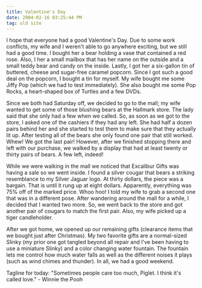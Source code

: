 ```yaml
---
title: Valentine's Day
date: 2004-02-16 03:25:44 PM
tag: old site
---
```


I hope that everyone had a good Valentine's Day. Due to some work conflicts, my wife and I weren't able to go anywhere exciting, but we still had a good time. I bought her a bear holding a vase that contained a red rose. Also, I her a small mailbox that has her name on the outside and a small teddy bear and candy on the inside. Lastly, I got her a six-gallon tin of buttered, cheese and sugar-free caramel popcorn. Since I got such a good deal on the popcorn, I bought a tin for myself. My wife bought me some Jiffy Pop (which we had to test immediately). She also bought me some Pop Rocks, a heart-shaped box of Turtles and a few DVDs.

Since we both had Saturday off, we decided to go to the mall; my wife wanted to get some of those blushing bears at the Hallmark store. The lady said that she only had a few when we called. So, as soon as we got to the store, I asked one of the cashiers if they had any left. She had half a dozen pairs behind her and she started to test them to make sure that they actually lit up. After testing all of the bears she only found one pair that still worked. Whew! We got the last pair! However, after we finished stopping there and left with our purchase, we walked by a display that had at least twenty or thirty pairs of bears. A few left, indeed!

While we were walking in the mall we noticed that Excalibur Gifts was having a sale so we went inside. I found a silver cougar that bears a striking resemblance to my Silver Jaguar logo. At thirty dollars, the piece was a bargain. That is until it rung up at eight dollars. Apparently, everything was 75% off of the marked price. Whoo hoo! I told my wife to grab a second one that was in a different pose. After wandering around the mall for a while, I decided that I wanted two more. So, we went back to the store and got another pair of cougars to match the first pair. Also, my wife picked up a tiger candleholder.

After we got home, we opened up our remaining gifts (clearance items that we bought just after Christmas). My two favorite gifts are a normal-sized Slinky (my prior one got tangled beyond all repair and I've been having to use a miniature Slinky) and a color changing water fountain. The fountain lets me control how much water falls as well as the different noises it plays (such as wind chimes and thunder). In all, we had a good weekend.

Tagline for today: "Sometimes people care too much, Piglet. I think it's called love." - Winnie the Pooh
